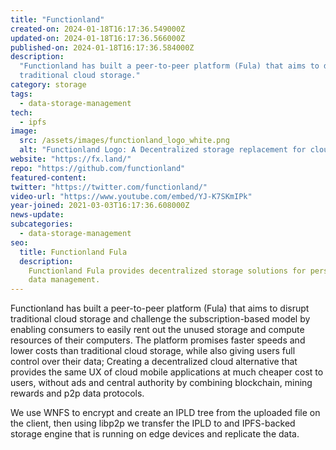 ```yaml
---
title: "Functionland"
created-on: 2024-01-18T16:17:36.549000Z
updated-on: 2024-01-18T16:17:36.566000Z
published-on: 2024-01-18T16:17:36.584000Z
description:
  "Functionland has built a peer-to-peer platform (Fula) that aims to disrupt
  traditional cloud storage."
category: storage
tags:
  - data-storage-management
tech:
  - ipfs
image:
  src: /assets/images/functionland_logo_white.png
  alt: "Functionland Logo: A Decentralized storage replacement for cloud"
website: "https://fx.land/"
repo: "https://github.com/functionland"
featured-content:
twitter: "https://twitter.com/functionland/"
video-url: "https://www.youtube.com/embed/YJ-K7SKmIPk"
year-joined: 2021-03-03T16:17:36.608000Z
news-update:
subcategories:
  - data-storage-management
seo:
  title: Functionland Fula
  description:
    Functionland Fula provides decentralized storage solutions for personal
    data management.
---
```


Functionland has built a peer-to-peer platform (Fula) that aims to disrupt traditional cloud storage and challenge the subscription-based model by enabling consumers to easily rent out the unused storage and compute resources of their computers. The platform promises faster speeds and lower costs than traditional cloud storage, while also giving users full control over their data; Creating a decentralized cloud alternative that provides the same UX of cloud mobile applications at much cheaper cost to users, without ads and central authority by combining blockchain, mining rewards and p2p data protocols.

We use WNFS to encrypt and create an IPLD tree from the uploaded file on the client, then using libp2p we transfer the IPLD to and IPFS-backed storage engine that is running on edge devices and replicate the data.
